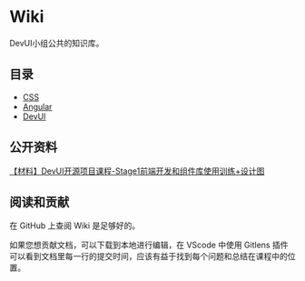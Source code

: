 # Wiki

DevUI小组公共的知识库。

## 目录

* [CSS](https://github.com/DevUIStudy/wiki/blob/master/CSS.md)
* [Angular](https://github.com/DevUIStudy/wiki/blob/master/Angular.md)
* [DevUI](https://github.com/DevUIStudy/wiki/blob/master/DevUI.md)

## 公开资料

[【材料】DevUI开源项目课程-Stage1前端开发和组件库使用训练+设计图](https://pan.baidu.com/s/1jN151z9T8aOt6DT4ndMrJQ)

## 阅读和贡献

在 GitHub 上查阅 Wiki 是足够好的。

如果您想贡献文档，可以下载到本地进行编辑，在 VScode 中使用 Gitlens 插件可以看到文档里每一行的提交时间，应该有益于找到每个问题和总结在课程中的位置。
